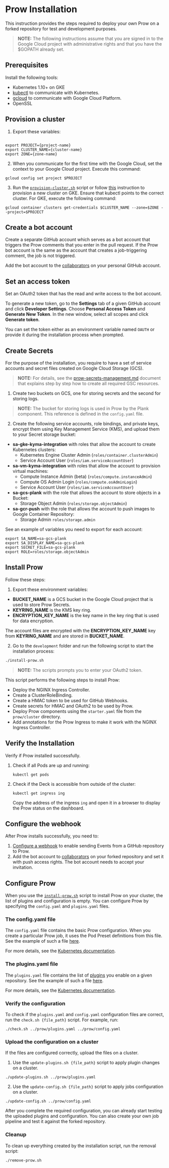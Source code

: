 # Prow Installation

This instruction provides the steps required to deploy your own Prow on a forked repository for test and development purposes.

> **NOTE:** The following instructions assume that you are signed in to the Google Cloud project with administrative rights and that you have the $GOPATH already set.

## Prerequisites

Install the following tools:

- Kubernetes 1.10+ on GKE
- [kubectl](https://kubernetes.io/docs/tasks/tools/install-kubectl/) to communicate with Kubernetes.
- [gcloud](https://cloud.google.com/sdk/gcloud/) to communicate with Google Cloud Platform.
- OpenSSL

## Provision a cluster

1. Export these variables:

```

export PROJECT={project-name}
export CLUSTER_NAME={cluster-name}
export ZONE={zone-name}

```

2. When you communicate for the first time with the Google Cloud, set the context to your Google Cloud project. Execute this command:

```
gcloud config set project $PROJECT
```

3. Run the [`provision-cluster.sh`](../../development/provision-cluster.sh) script or follow [this](https://github.com/kubernetes/test-infra/blob/master/prow/getting_started_deploy.md#create-the-cluster) instruction to provision a new cluster on GKE. Ensure that kubectl points to the correct cluster. For GKE, execute the following command:

```
gcloud container clusters get-credentials $CLUSTER_NAME --zone=$ZONE --project=$PROJECT
```

## Create a bot account

Create a separate GitHub account which serves as a bot account that triggers the Prow comments that you enter in the pull request. If the Prow bot account is the same as the account that creates a job-triggering comment, the job is not triggered.

Add the bot account to the [collaborators](https://help.github.com/articles/adding-outside-collaborators-to-repositories-in-your-organization/) on your personal GitHub account.

## Set an access token

Set an OAuth2 token that has the read and write access to the bot account.

To generate a new token, go to the **Settings** tab of a given GitHub account and click **Developer Settings**. Choose **Personal Access Token** and **Generate New Token**.
In the new window, select all scopes and click **Generate token**.

You can set the token either as an environment variable named `OAUTH` or provide it during the installation process when prompted.

## Create Secrets

For the purpose of the installation, you require to have a set of service accounts and secret files created on Google Cloud Storage (GCS).

> **NOTE:** For details, see the [prow-secrets-management.md](./prow-secrets-management.md) document that explains step by step how to create all required GSC resources.

1. Create two buckets on GCS, one for storing secrets and the second for storing logs.

>**NOTE:** The bucket for storing logs is used in Prow by the Plank component. This reference is defined in the `config.yaml` file.

2. Create the following service accounts, role bindings, and private keys, encrypt them using Key Management Service (KMS), and upload them to your Secret storage bucket:

- **sa-gke-kyma-integration** with roles that allow the account to create Kubernetes clusters:
    - Kubernetes Engine Cluster Admin (`roles/container.clusterAdmin`)
    - Service Account User (`roles/iam.serviceAccountUser`)
- **sa-vm-kyma-integration** with roles that allow the account to provision virtual machines:
    - Compute Instance Admin (beta) (`roles/compute.instanceAdmin`)
    - Compute OS Admin Login (`roles/compute.osAdminLogin`)
    - Service Account User (`roles/iam.serviceAccountUser`)
- **sa-gcs-plank** with the role that allows the account to store objects in a Bucket:
    - Storage Object Admin (`roles/storage.objectAdmin`)
- **sa-gcr-push** with the role that allows the account to push images to Google Container Repository:
    - Storage Admin `roles/storage.admin`

See an example of variables you need to export for each account:

```
export SA_NAME=sa-gcs-plank
export SA_DISPLAY_NAME=sa-gcs-plank
export SECRET_FILE=sa-gcs-plank
export ROLE=roles/storage.objectAdmin

```

## Install Prow

Follow these steps:

1. Export these environment variables:

- **BUCKET_NAME** is a GCS bucket in the Google Cloud project that is used to store Prow Secrets.
- **KEYRING_NAME** is the KMS key ring.
- **ENCRYPTION_KEY_NAME** is the key name in the key ring that is used for data encryption.

The account files are encrypted with the **ENCRYPTION_KEY_NAME** key from **KEYRING_NAME** and are stored in **BUCKET_NAME**.

2. Go to the `development` folder and run the following script to start the installation process:

```bash
./install-prow.sh
```

> **NOTE:** The scripts prompts you to enter your OAuth2 token.

This script performs the following steps to install Prow:

- Deploy the NGINX Ingress Controller.
- Create a ClusterRoleBinding.
- Create a HMAC token to be used for GitHub Webhooks.
- Create secrets for HMAC and OAuth2 to be used by Prow.
- Deploy Prow components using the `starter.yaml` file from the `prow/cluster` directory.
- Add annotations for the Prow Ingress to make it work with the NGINX Ingress Controller.

## Verify the Installation

Verify if Prow installed successfully.

1. Check if all Pods are up and running:

   ```
   kubectl get pods
   ```

2. Check if the Deck is accessible from outside of the cluster:

   ```
   kubectl get ingress ing
   ```

   Copy the address of the ingress `ing` and open it in a browser to display the Prow status on the dashboard.

## Configure the webhook

After Prow installs successfully, you need to:

1. [Configure a webhook](https://support.hockeyapp.net/kb/third-party-bug-trackers-services-and-webhooks/how-to-set-up-a-webhook-in-github) to enable sending Events from a GitHub repository to Prow.
2. Add the bot account to [collaborators](https://help.github.com/articles/adding-outside-collaborators-to-repositories-in-your-organization/) on your forked repository and set it with push access rights. The bot account needs to accept your invitation.

## Configure Prow

When you use the [`install-prow.sh`](../../development/provision-cluster.sh) script to install Prow on your cluster, the list of plugins and configuration is empty. You can configure Prow by specifying the `config.yaml` and `plugins.yaml` files.

### The config.yaml file

The `config.yaml` file contains the basic Prow configuration. When you create a particular Prow job, it uses the Pod Preset definitions from this file. See the example of such a file [here](../../development/config.yaml).

For more details, see the [Kubernetes documentation](https://github.com/kubernetes/test-infra/blob/master/prow/getting_started_deploy.md#add-more-jobs-by-modifying-configyaml).

### The plugins.yaml file

 The `plugins.yaml` file contains the list of [plugins](https://prow.k8s.io/plugins) you enable on a given repository. See the example of such a file [here](../../development/plugins.yaml).

For more details, see the [Kubernetes documentation](https://github.com/kubernetes/test-infra/blob/master/prow/getting_started_deploy.md#enable-some-plugins-by-modifying-pluginsyaml).

### Verify the configuration

To check if the `plugins.yaml` and `config.yaml` configuration files are correct, run the `check.sh {file_path}` script. For example, run:

```
./check.sh ../prow/plugins.yaml ../prow/config.yaml
```

### Upload the configuration on a cluster

If the files are configured correctly, upload the files on a cluster.

1. Use the `update-plugins.sh {file_path}` script to apply plugin changes on a cluster.

```
./update-plugins.sh ../prow/plugins.yaml
```

2. Use the `update-config.sh {file_path}` script to apply jobs configuration on a cluster.

```
./update-config.sh ../prow/config.yaml
```

After you complete the required configuration, you can already start testing the uploaded plugins and configuration. You can also create your own job pipeline and test it against the forked repository.

### Cleanup

To clean up everything created by the installation script, run the removal script:

```bash
./remove-prow.sh
```
